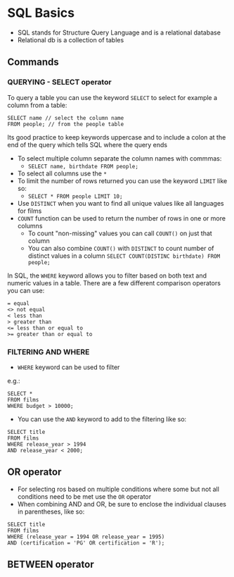 # SQL Basics


- SQL stands for Structure Query Language and is a relational database
- Relational db is a collection of tables 

## Commands
### QUERYING - SELECT operator
To query a table you can use the keyword `SELECT` to select for example a column from a table: 
```
SELECT name // select the column name
FROM people; // from the people table
``` 

Its good practice to keep keywords uppercase and to include a colon at the end of the query which tells SQL where the query ends 

* To select multiple column separate the column names with commmas: 
  * `SELECT name, birthdate FROM people;`
* To select all columns use the `*` 
* To limit the number of rows returned you can use the keyword `LIMIT` like so: 
  * `SELECT * FROM people LIMIT 10;`
* Use `DISTINCT` when you want to find all unique values like all languages for films 
* `COUNT` function can be used to return the number of rows in one or more columns 
  * To count "non-missing" values you can call `COUNT()` on just that column 
  * You can also combine `COUNT()` with `DISTINCT` to count number of distinct values in a column `SELECT COUNT(DISTINC birthdate) FROM people;`


In SQL, the `WHERE` keyword allows you to filter based on both text and numeric values in a table. There are a few different comparison operators you can use:
```
= equal
<> not equal
< less than
> greater than
<= less than or equal to
>= greater than or equal to
```
### FILTERING AND WHERE
* `WHERE` keyword can be used to filter 

e.g.: 
```
SELECT *
FROM films
WHERE budget > 10000;
```
* You can use the `AND` keyword to add to the filtering like so: 
```
SELECT title
FROM films
WHERE release_year > 1994
AND release_year < 2000;
```  

## OR operator
* For selecting ros based on multiple conditions where some but not all conditions need to be met use the `OR` operator
* When combining AND and OR, be sure to enclose the individual clauses in parentheses, like so:

```
SELECT title
FROM films
WHERE (release_year = 1994 OR release_year = 1995)
AND (certification = 'PG' OR certification = 'R');
```

## BETWEEN operator